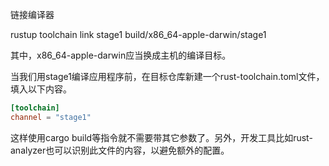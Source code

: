 

链接编译器

rustup toolchain link stage1 build/x86_64-apple-darwin/stage1

其中，x86_64-apple-darwin应当换成主机的编译目标。

当我们用stage1编译应用程序前，在目标仓库新建一个rust-toolchain.toml文件，填入以下内容。

```toml
[toolchain]
channel = "stage1"
```

这样使用cargo build等指令就不需要带其它参数了。另外，开发工具比如rust-analyzer也可以识别此文件的内容，以避免额外的配置。
